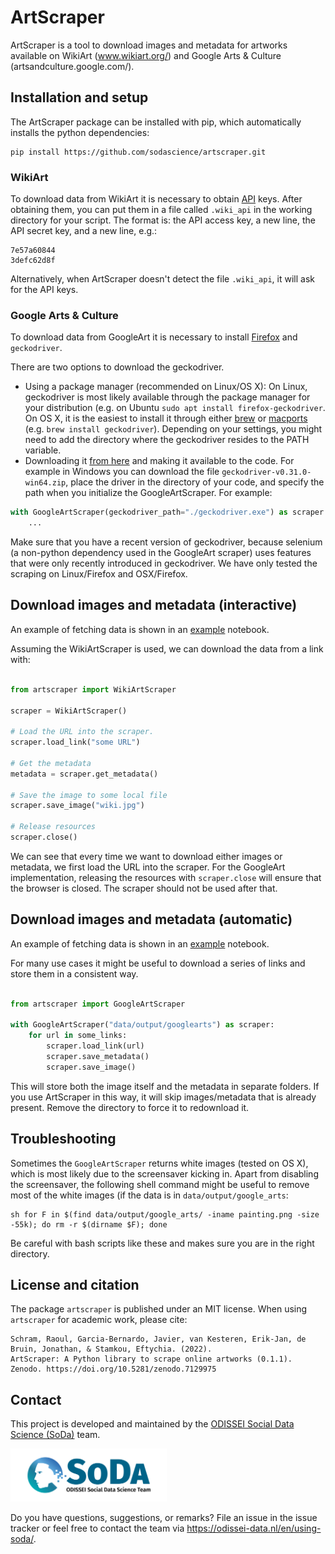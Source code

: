 # ArtScraper

ArtScraper is a tool to download images and metadata for artworks available on
WikiArt (www.wikiart.org/) and Google Arts & Culture
(artsandculture.google.com/).


## Installation and setup

The ArtScraper package can be installed with pip, which automatically installs
the python dependencies:

```
pip install https://github.com/sodascience/artscraper.git
```


### WikiArt

To download data from WikiArt it is necessary to obtain
[API](https://www.wikiart.org/en/App/GetApi) keys. After obtaining them, you
can put them in a file called `.wiki_api` in the working directory for your
script. The format is: the API access key, a new line, the API secret key, and
a new line, e.g.:

```
7e57a60844
3defc62d8f
```

Alternatively, when ArtScraper doesn't detect the file `.wiki_api`, it will
ask for the API keys.

### Google Arts & Culture

To download data from GoogleArt it is necessary to install 
[Firefox](https://www.mozilla.org/en-US/firefox/new/) and `geckodriver`. 

There are two options to download the geckodriver.
- Using a package manager (recommended on Linux/OS X): On Linux, geckodriver 
is most likely available through the package manager for your distribution
(e.g. on Ubuntu `sudo apt install firefox-geckodriver`. On OS X, it is the 
easiest to install it through either [brew](https://formulae.brew.sh/formula/geckodriver#default) or [macports](https://ports.macports.org/port/geckodriver/) (e.g. `brew install geckodriver`). Depending on your settings, you might need to add the directory where the geckodriver resides to the PATH variable. 
- Downloading it [from here](https://github.com/mozilla/geckodriver/releases) and making it available to the code. For example in Windows you can download the file `geckodriver-v0.31.0-win64.zip`, place the driver in the directory of your code, and specify the path when you initialize the GoogleArtScraper. For example:
```python
with GoogleArtScraper(geckodriver_path="./geckodriver.exe") as scraper:
    ...
```

Make sure that you have a recent version of geckodriver, because selenium (a non-python dependency used in the GoogleArt scraper) uses features that were only recently introduced 
in geckodriver. We have only tested the scraping on Linux/Firefox and OSX/Firefox.


## Download images and metadata (interactive)

An example of fetching data is shown in an
[example](examples/example_artscraper.ipynb) notebook. 

Assuming the WikiArtScraper
is used, we can download the data from a link with:

```python

from artscraper import WikiArtScraper

scraper = WikiArtScraper()

# Load the URL into the scraper.
scraper.load_link("some URL")

# Get the metadata
metadata = scraper.get_metadata()

# Save the image to some local file
scraper.save_image("wiki.jpg")

# Release resources
scraper.close()
```

We can see that every time we want to download either images or metadata, we
first load the URL into the scraper. For the GoogleArt implementation,
releasing the resources with `scraper.close` will ensure that the browser is
closed. The scraper should not be used after that.

## Download images and metadata (automatic)

An example of fetching data is shown in an
[example](examples/example_artscraper.ipynb) notebook.

For many use cases it might be useful to download a series of links and store
them in a consistent way.

```python

from artscraper import GoogleArtScraper

with GoogleArtScraper("data/output/googlearts") as scraper:
    for url in some_links:
        scraper.load_link(url)
        scraper.save_metadata()
        scraper.save_image()
```

This will store both the image itself and the metadata in separate folders. If
you use ArtScraper in this way, it will skip images/metadata that is already
present. Remove the directory to force it to redownload it.

## Troubleshooting

Sometimes the `GoogleArtScraper` returns white images (tested on OS X), which
is most likely due to the screensaver kicking in. Apart from disabling the
screensaver, the following shell command might be useful to remove most of the
white images (if the data is in `data/output/google_arts`:

```
sh for F in $(find data/output/google_arts/ -iname painting.png -size -55k); do rm -r $(dirname $F); done
```

Be careful with bash scripts like these and makes sure you are in the right
directory.

## License and citation

The package `artscraper` is published under an MIT license. When using `artscraper` for academic work, please cite:

    Schram, Raoul, Garcia-Bernardo, Javier, van Kesteren, Erik-Jan, de Bruin, Jonathan, & Stamkou, Eftychia. (2022). 
    ArtScraper: A Python library to scrape online artworks (0.1.1). Zenodo. https://doi.org/10.5281/zenodo.7129975


## Contact

This project is developed and maintained by the [ODISSEI Social Data
Science (SoDa)](https://odissei-data.nl/nl/soda/) team.

<img src="soda_logo.png" alt="SoDa logo" width="250px"/>

Do you have questions, suggestions, or remarks? File an issue in the issue
tracker or feel free to contact the team via
https://odissei-data.nl/en/using-soda/.
